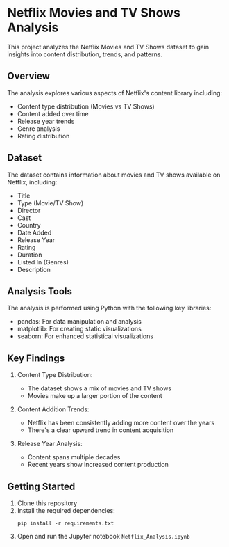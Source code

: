 # Netflix Movies and TV Shows Analysis

This project analyzes the Netflix Movies and TV Shows dataset to gain insights into content distribution, trends, and patterns.

## Overview

The analysis explores various aspects of Netflix's content library including:
- Content type distribution (Movies vs TV Shows)
- Content added over time
- Release year trends
- Genre analysis
- Rating distribution

## Dataset

The dataset contains information about movies and TV shows available on Netflix, including:
- Title
- Type (Movie/TV Show)
- Director
- Cast
- Country
- Date Added
- Release Year
- Rating
- Duration
- Listed In (Genres)
- Description

## Analysis Tools

The analysis is performed using Python with the following key libraries:
- pandas: For data manipulation and analysis
- matplotlib: For creating static visualizations
- seaborn: For enhanced statistical visualizations

## Key Findings

1. Content Type Distribution:
   - The dataset shows a mix of movies and TV shows
   - Movies make up a larger portion of the content

2. Content Addition Trends:
   - Netflix has been consistently adding more content over the years
   - There's a clear upward trend in content acquisition

3. Release Year Analysis:
   - Content spans multiple decades
   - Recent years show increased content production

## Getting Started

1. Clone this repository
2. Install the required dependencies:
   ```
   pip install -r requirements.txt
   ```
3. Open and run the Jupyter notebook `Netflix_Analysis.ipynb`

